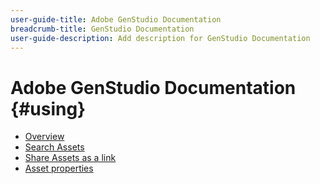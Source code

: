 ```yaml
---
user-guide-title: Adobe GenStudio Documentation
breadcrumb-title: GenStudio Documentation
user-guide-description: Add description for GenStudio Documentation
---
```


# Adobe GenStudio Documentation {#using}

+ [Overview](overview.md)
+ [Search Assets](search-assets.md)
+ [Share Assets as a link](share-assets-as-a-link.md)
+ [Asset properties](asset-properties.md)
